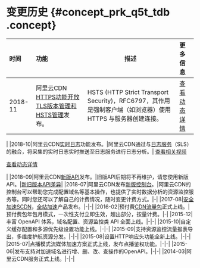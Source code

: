 # 变更历史 {#concept_prk_q5t_tdb .concept}

|时间|功能|描述|更多信息|
|:-|:-|--|:---|
|2018-11|阿里云CDN [HTTPS功能开放TLS版本管理和HSTS管理](../../../../../cn.zh-CN/用户指南/域名管理/HTTPS安全加速/HSTS.md#)发布。|HSTS \(HTTP Strict Transport Security\)，RFC6797，其作用是强制客户端（如浏览器）使用 HTTPS 与服务器创建连接。| [查看动态详情](https://www.aliyun.com/product/news/detail?id=10878)

 |
|2018-10|阿里云CDN[实时日志](../../../../../cn.zh-CN/用户指南/日志管理/实时日志.md#)功能发布。|阿里云CDN通过与[日志服务](https://help.aliyun.com/document_detail/48869.html#concept-mt2-ykn-vdb)（SLS）的融合，将采集的实时日志实时推送至日志服务进行日志分析。| [查看相关视频](https://yq.aliyun.com/articles/682625)

 [查看动态详情](https://www.aliyun.com/product/news/detail?id=10499)

 |
|2018-09|阿里云CDN[新版API](../../../../../cn.zh-CN/新版API参考/简介.md#)发布。|旧版API后期将不再维护，请您使用新版API。|[新旧版本API差异](../../../../../cn.zh-CN/新版API参考/新旧版本API差异.md#)|
|2018-07|阿里云CDN发布[新版控制台](https://cdn.console.aliyun.com)。|阿里云CDN的控制台可以帮助您完成配置域名等基本操作，也提供了实时数据分析的资源监控服务等。同时您还可以了解自己的计费情况，随时变更计费方式。|-|
|2017-08|[安全加速SCDN](https://help.aliyun.com/product/63560.html)，[全站加速](https://help.aliyun.com/product/64812.html)产品发布。|-|-|
|2016-02|预付费[CDN流量包](https://www.aliyun.com/price/product?spm=5176.cncdn.0.0.16d556f5e3B3JD#/cdn/detail)正式上线。|预付费包年包月模式，一次性支付立即生效，超出部分，按量计费。|-|
|2015-12|丰富 OpenAPI 体系，域名配置、资源监控类 API 全面上线。|-|-|
|2015-10|自定义缓存配置和多源优先级设置功能上线。|-|-|
|2015-09|支持资源监控流量报表导出，多维度护航资源分发。|-|-|
|2015-08|设置HTTP响应头功能全新上线。|-|-|
|2015-07|点播模式流媒体加速方案正式上线，发布点播鉴权功能。|-|-|
|2015-06|发布支持对加速域名进行增、删、改、查操作的OpenAPI。|-|-|
|2014-03|阿里云CDN服务正式上线。|-|-|

